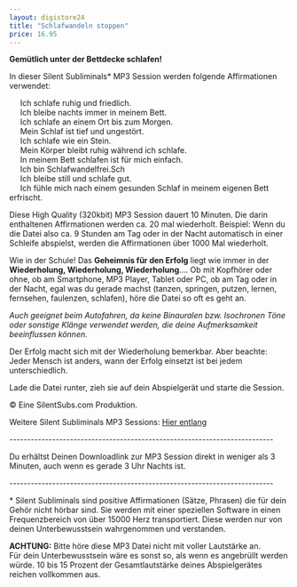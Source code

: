 ```yaml
---
layout: digistore24
title: "Schlafwandeln stoppen"
price: 16.95
---
```

<p><strong>Gem&#xFC;tlich unter der Bettdecke schlafen!</strong></p>
<p>In dieser Silent Subliminals* MP3 Session werden folgende Affirmationen verwendet:</p>
<p>&#xA0;&#xA0;&#xA0;&#xA0; Ich schlafe ruhig und friedlich.<br>&#xA0;&#xA0;&#xA0;&#xA0; Ich bleibe nachts immer in meinem Bett.<br>&#xA0;&#xA0;&#xA0;&#xA0; Ich schlafe an einem Ort bis zum Morgen.<br>&#xA0;&#xA0;&#xA0;&#xA0; Mein Schlaf ist tief und ungest&#xF6;rt.<br>&#xA0;&#xA0;&#xA0;&#xA0; Ich schlafe wie ein Stein.<br>&#xA0;&#xA0;&#xA0;&#xA0; Mein K&#xF6;rper bleibt ruhig w&#xE4;hrend ich schlafe.<br>&#xA0;&#xA0;&#xA0;&#xA0; In meinem Bett schlafen ist f&#xFC;r mich einfach.<br>&#xA0;&#xA0;&#xA0;&#xA0; Ich bin Schlafwandelfrei.Sch<br>&#xA0;&#xA0;&#xA0;&#xA0; Ich bleibe still und schlafe gut.<br>&#xA0;&#xA0;&#xA0;&#xA0; Ich f&#xFC;hle mich nach einem gesunden Schlaf in meinem eigenen Bett erfrischt.</p>
<p>Diese High Quality (320kbit) MP3 Session dauert 10 Minuten. Die darin enthaltenen Affirmationen werden ca. 20 mal wiederholt. Beispiel: Wenn du die Datei also ca. 9 Stunden am Tag oder in der Nacht automatisch in einer Schleife abspielst, werden die Affirmationen &#xFC;ber 1000 Mal wiederholt.</p>
<p>Wie in der Schule! Das <strong>Geheimnis f&#xFC;r den Erfolg</strong> liegt wie immer in der <strong>Wiederholung, Wiederholung, Wiederholung</strong>.... Ob mit Kopfh&#xF6;rer oder ohne, ob am Smartphone, MP3 Player, Tablet oder PC, ob am Tag oder in der Nacht, egal was du gerade machst (tanzen, springen, putzen, lernen, fernsehen, faulenzen, schlafen), h&#xF6;re die Datei so oft es geht an.</p>
<p><em>Auch geeignet beim Autofahren, da keine Binauralen bzw. Isochronen T&#xF6;ne oder sonstige Kl&#xE4;nge verwendet werden, die deine Aufmerksamkeit beeinflussen k&#xF6;nnen.</em></p>
<p>Der Erfolg macht sich mit der Wiederholung bemerkbar. Aber beachte: Jeder Mensch ist anders, wann der Erfolg einsetzt ist bei jedem unterschiedlich.</p>
<p>Lade die Datei runter, zieh sie auf dein Abspielger&#xE4;t und starte die Session.</p>
<p>&#xA9; Eine SilentSubs.com Produktion.</p>
<p>Weitere Silent Subliminals MP3 Sessions: <a href="http://silentsubs.com" target="_blank">Hier entlang</a></p>
<p>--------------------------------------------------------------------------</p>
<p>Du erh&#xE4;ltst Deinen Downloadlink zur MP3 Session direkt in weniger als 3 Minuten, auch wenn es gerade 3 Uhr Nachts ist.</p>
<p>--------------------------------------------------------------------------</p>
<p>* Silent Subliminals sind positive Affirmationen (S&#xE4;tze, Phrasen) die f&#xFC;r dein Geh&#xF6;r nicht h&#xF6;rbar sind. Sie werden mit einer speziellen Software in einen Frequenzbereich von &#xFC;ber 15000 Herz transportiert. Diese werden nur von deinen Unterbewusstsein wahrgenommen und verstanden.</p>
<p><strong>ACHTUNG:</strong> Bitte h&#xF6;re diese MP3 Datei nicht mit voller Lautst&#xE4;rke an. <br>F&#xFC;r dein Unterbewusstsein w&#xE4;re es sonst so, als wenn es angebr&#xFC;llt werden w&#xFC;rde. 10 bis 15 Prozent der Gesamtlautst&#xE4;rke deines Abspielger&#xE4;tes reichen vollkommen aus.&#xA0;</p>